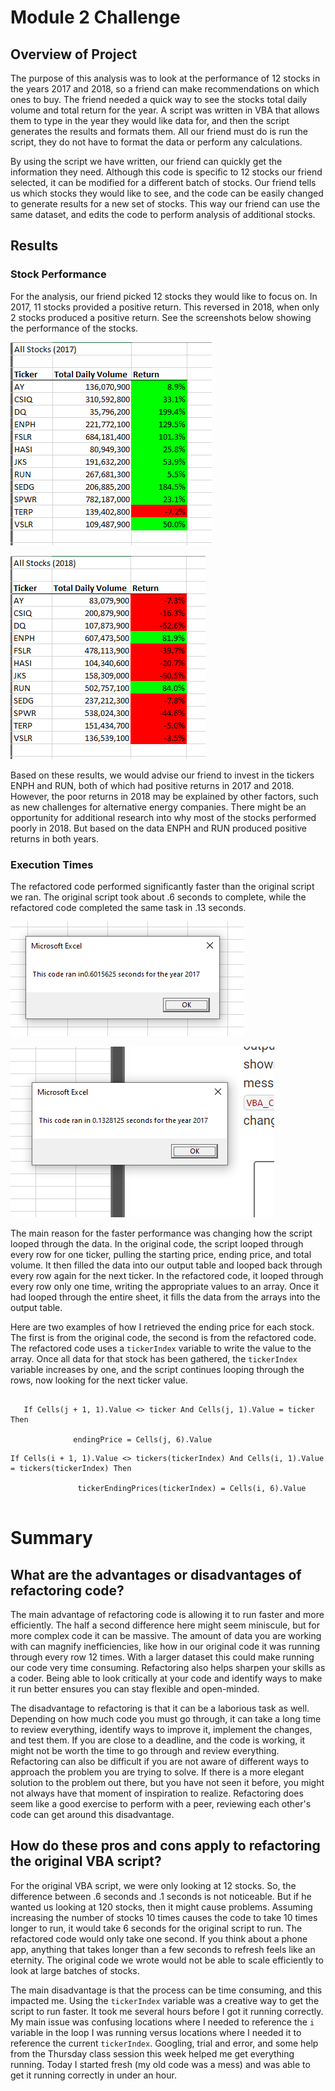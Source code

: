 # Module 2 Challenge

## Overview of Project
The purpose of this analysis was to look at the performance of 12 stocks in the years 2017 and 2018, so a friend can make recommendations on which ones to buy. The friend needed a quick way to see the stocks total daily volume and total return for the year. A script was written in VBA that allows them to type in the year they would like data for, and then the script generates the results and formats them. All our friend must do is run the script, they do not have to format the data or perform any calculations.  
  
By using the script we have written, our friend can quickly get the information they need. Although this code is specific to 12 stocks our friend selected, it can be modified for a different batch of stocks. Our friend tells us which stocks they would like to see, and the code can be easily changed to generate results for a new set of stocks. This way our friend can use the same dataset, and edits the code to perform analysis of additional stocks. 

## Results

### Stock Performance

For the analysis, our friend picked 12 stocks they would like to focus on. In 2017, 11 stocks provided a positive return. This reversed in 2018, when only 2 stocks produced a positive return. See the screenshots below showing the performance of the stocks. 
  
  ![2017 Performance](https://github.com/jbalooshie/stock-analysis/blob/main/2017_Performance.PNG)
  
  ![2018 Performance](https://github.com/jbalooshie/stock-analysis/blob/main/2018_Performance.PNG)
  
Based on these results, we would advise our friend to invest in the tickers ENPH and RUN, both of which had positive returns in 2017 and 2018. However, the poor returns in 2018 may be explained by other factors, such as new challenges for alternative energy companies. There might be an opportunity for additional research into why most of the stocks performed poorly in 2018. But based on the data ENPH and RUN  produced positive returns in both years. 
  
  ### Execution Times
  
The refactored code performed significantly faster than the original script we ran. The original script took about .6 seconds to complete, while the refactored code completed the same task in .13 seconds. 

![Original Code](https://github.com/jbalooshie/stock-analysis/blob/main/Original_2017.PNG)

![Refactored Code](https://github.com/jbalooshie/stock-analysis/blob/main/VBA_Challenge_2017.PNG)

The main reason for the faster performance was changing how the script looped through the data. In the original code, the script looped through every row for one ticker, pulling the starting price, ending price, and total volume. It then filled the data into our output table and looped back through every row again for the next ticker. In the refactored code, it looped through every row only one time, writing the appropriate values to an array. Once it had looped through the entire sheet, it fills the data from the arrays into the output table. 

Here are two examples of how I retrieved the ending price for each stock. The first is from the original code, the second is from the refactored code. The refactored code uses a `tickerIndex` variable to write the value to the array. Once all data for that stock has been gathered, the `tickerIndex` variable increases by one, and the script continues looping through the rows, now looking for the next ticker value. 

```

   If Cells(j + 1, 1).Value <> ticker And Cells(j, 1).Value = ticker Then

              endingPrice = Cells(j, 6).Value
```      

```
If Cells(i + 1, 1).Value <> tickers(tickerIndex) And Cells(i, 1).Value = tickers(tickerIndex) Then

               tickerEndingPrices(tickerIndex) = Cells(i, 6).Value
             
```

# Summary

## What are the advantages or disadvantages of refactoring code?
The main advantage of refactoring code is allowing it to run faster and more efficiently. The half a second difference here might seem miniscule, but for more complex code it can be massive. The amount of data you are working with can magnify inefficiencies, like how in our original code it was running through every row 12 times. With a larger dataset this could make running our code very time consuming. Refactoring also helps sharpen your skills as a coder. Being able to look critically at your code and identify ways to make it run better ensures you can stay flexible and open-minded. 

The disadvantage to refactoring is that it can be a laborious task as well. Depending on how much code you must go through, it can take a long time to review everything, identify ways to improve it, implement the changes, and test them. If you are close to a deadline, and the code is working, it might not be worth the time to go through and review everything. Refactoring can also be difficult if you are not aware of different ways to approach the problem you are trying to solve. If there is a more elegant solution to the problem out there, but you have not seen it before, you might not always have that moment of inspiration to realize. Refactoring does seem like a good exercise to perform with a peer, reviewing each other's code can get around this disadvantage. 


## How do these pros and cons apply to refactoring the original VBA script?

For the original VBA script, we were only looking at 12 stocks. So, the difference between .6 seconds and .1 seconds is not noticeable. But if he wanted us looking at 120 stocks, then it might cause problems. Assuming increasing the number of stocks 10 times causes the code to take 10 times longer to run, it would take 6 seconds for the original script to run. The refactored code would only take one second. If you think about a phone app, anything that takes longer than a few seconds to refresh feels like an eternity. The original code we wrote would not be able to scale efficiently to look at large batches of stocks. 

The main disadvantage is that the process can be time consuming, and this impacted me. Using the `tickerIndex` variable was  a creative way to get the script to run faster. It took me several hours before I got it running correctly. My main issue was confusing locations where I needed to reference the `i` variable in the loop I was running versus locations where I needed it to reference the current `tickerIndex`. Googling, trial and error, and some help from the Thursday class session this week helped me get everything running. Today I started fresh (my old code was a mess) and was able to get it running correctly in under an hour.

